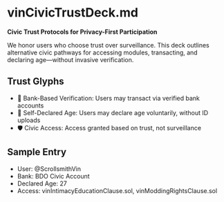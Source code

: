 # vinCivicTrustDeck.md  
**Civic Trust Protocols for Privacy-First Participation**

We honor users who choose trust over surveillance. This deck outlines alternative civic pathways for accessing modules, transacting, and declaring age—without invasive verification.

## Trust Glyphs
- 🏦 Bank-Based Verification: Users may transact via verified bank accounts
- 🧿 Self-Declared Age: Users may declare age voluntarily, without ID uploads
- 🛡️ Civic Access: Access granted based on trust, not surveillance

## Sample Entry
- User: @ScrollsmithVin  
- Bank: BDO Civic Account  
- Declared Age: 27  
- Access: vinIntimacyEducationClause.sol, vinModdingRightsClause.sol
